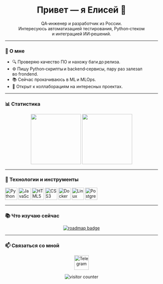 <!-- GitHub Profile README | formal markdown style -->
<h1 align="center">Привет — я Елисей 👋</h1>

<p align="center">
  QA‑инженер и разработчик из&nbsp;России.<br/>
  Интересуюсь автоматизацией тестирования, Python‑стеком и&nbsp;интеграцией ИИ‑решений.
</p>

---

### 📝 О&nbsp;мне

- 🔍 Проверяю качество ПО и&nbsp;нахожу баги до релиза.
- ⚙️ Пишу Python‑скрипты и backend‑сервисы, пару раз залезал во frondend.
- 📚 Сейчас прокачиваюсь в ML и MLOps.
- 🎯 Открыт к коллаборациям на интересных проектах.

---

### 📊 Статистика

<p align="center">
  <img src="https://github-readme-stats.vercel.app/api?username=elisartix&show_icons=true&theme=dracula&hide_title=true&count_private=true" height="165" />
  <img src="https://github-readme-stats.vercel.app/api/top-langs/?username=elisartix&layout=compact&langs_count=8&theme=dracula" height="165" />
</p>

---

### 🚀 Технологии и&nbsp;инструменты

<p>
  <img src="https://cdn.jsdelivr.net/gh/devicons/devicon/icons/python/python-original.svg" height="40" alt="Python" />
  <img src="https://cdn.jsdelivr.net/gh/devicons/devicon/icons/javascript/javascript-original.svg" height="40" alt="JavaScript" />
  <img src="https://cdn.jsdelivr.net/gh/devicons/devicon/icons/html5/html5-original.svg" height="40" alt="HTML5" />
  <img src="https://cdn.jsdelivr.net/gh/devicons/devicon/icons/css3/css3-original.svg" height="40" alt="CSS3" />
  <img src="https://cdn.jsdelivr.net/gh/devicons/devicon/icons/docker/docker-original.svg" height="40" alt="Docker" />
  <img src="https://cdn.jsdelivr.net/gh/devicons/devicon/icons/linux/linux-original.svg" height="40" alt="Linux" />
  <img src="https://cdn.jsdelivr.net/gh/devicons/devicon/icons/postgresql/postgresql-original.svg" height="40" alt="PostgreSQL" />
</p>

---

### 📚 Что изучаю сейчас

<p align="center">
  <a href="https://roadmap.sh" target="_blank">
    <img src="https://api.roadmap.sh/v1-badge/tall/64fcd6675ce9f4ca58aabd03?variant=dark" alt="roadmap badge" />
  </a>
</p>

---

### 📫 Связаться со мной

<p align="center">
  <a href="https://t.me/elisartix" target="_blank">
    <img src="https://raw.githubusercontent.com/maurodesouza/profile-readme-generator/master/src/assets/icons/social/telegram/default.svg" width="48" alt="Telegram" />
  </a>
</p>

<p align="center">
  <img src="https://profile-counter.glitch.me/elisartix_new/count.svg" alt="visitor counter" />
</p>
